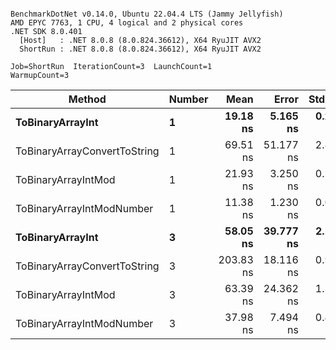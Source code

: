 ```

BenchmarkDotNet v0.14.0, Ubuntu 22.04.4 LTS (Jammy Jellyfish)
AMD EPYC 7763, 1 CPU, 4 logical and 2 physical cores
.NET SDK 8.0.401
  [Host]   : .NET 8.0.8 (8.0.824.36612), X64 RyuJIT AVX2
  ShortRun : .NET 8.0.8 (8.0.824.36612), X64 RyuJIT AVX2

Job=ShortRun  IterationCount=3  LaunchCount=1  
WarmupCount=3  

```
| Method                       | Number | Mean      | Error     | StdDev   | Min       | Max       | Gen0   | Allocated |
|----------------------------- |------- |----------:|----------:|---------:|----------:|----------:|-------:|----------:|
| **ToBinaryArrayInt**             | **1**      |  **19.18 ns** |  **5.165 ns** | **0.283 ns** |  **18.95 ns** |  **19.50 ns** | **0.0004** |      **32 B** |
| ToBinaryArrayConvertToString | 1      |  69.51 ns | 51.177 ns | 2.805 ns |  67.87 ns |  72.75 ns | 0.0011 |      96 B |
| ToBinaryArrayIntMod          | 1      |  21.93 ns |  3.250 ns | 0.178 ns |  21.73 ns |  22.09 ns | 0.0004 |      32 B |
| ToBinaryArrayIntModNumber    | 1      |  11.38 ns |  1.230 ns | 0.067 ns |  11.33 ns |  11.45 ns | 0.0004 |      32 B |
| **ToBinaryArrayInt**             | **3**      |  **58.05 ns** | **39.777 ns** | **2.180 ns** |  **55.76 ns** |  **60.11 ns** | **0.0011** |      **96 B** |
| ToBinaryArrayConvertToString | 3      | 203.83 ns | 18.116 ns | 0.993 ns | 203.14 ns | 204.97 ns | 0.0033 |     296 B |
| ToBinaryArrayIntMod          | 3      |  63.39 ns | 24.362 ns | 1.335 ns |  62.48 ns |  64.92 ns | 0.0011 |      96 B |
| ToBinaryArrayIntModNumber    | 3      |  37.98 ns |  7.494 ns | 0.411 ns |  37.51 ns |  38.23 ns | 0.0011 |      96 B |
